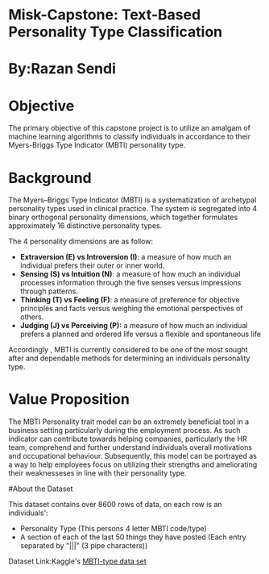 # Misk-Capstone: Text-Based Personality Type Classification

# By:Razan Sendi

# Objective

The primary objective of this capstone project is to utilize an amalgam of machine learning algorithms to classify individuals in accordance to their Myers-Briggs Type Indicator (MBTI) personality type.

# Background

The Myers–Briggs Type Indicator (MBTI) is a systematization of archetypal personality types used in clinical practice. The system is segregated into 4 binary orthogonal personality dimensions, which together formulates approximately 16 distinctive personality types.

The 4 personality dimensions are as follow:

- **Extraversion (E) vs Introversion (I)**: a measure of how much an individual prefers their outer or inner world.
- **Sensing (S) vs Intuition (N)**: a measure of how much an individual processes information through the five senses versus impressions through patterns.
- **Thinking (T) vs Feeling (F)**: a measure of preference for objective principles and facts versus weighing the emotional perspectives of others.
- **Judging (J) vs Perceiving (P):** a measure of how much an individual prefers a planned and ordered life versus a flexible and spontaneous life

Accordingly , MBTI is currently considered to be one of the most sought after and dependable methods for determining an individuals personality type.

# Value Proposition

The MBTI Personality trait model can be an extremely beneficial tool in a business setting particularly during the employment process. As such indicator can contribute towards helping companies, particularly the HR team, comprehend and further understand individuals overall motivations and occupational behaviour. Subsequently, this model can be portrayed as a way to help employees focus on utilizing their strengths and ameliorating their weaknesseses in line with their personality type.

#About the Dataset

This dataset contains over 8600 rows of data, on each row is an individuals':

- Personality Type (This persons 4 letter MBTI code/type)
- A section of each of the last 50 things they have posted (Each entry separated by "|||" (3 pipe characters))

Dataset Link:Kaggle's [MBTI-type data set](https://www.kaggle.com/datasnaek/mbti-type)

